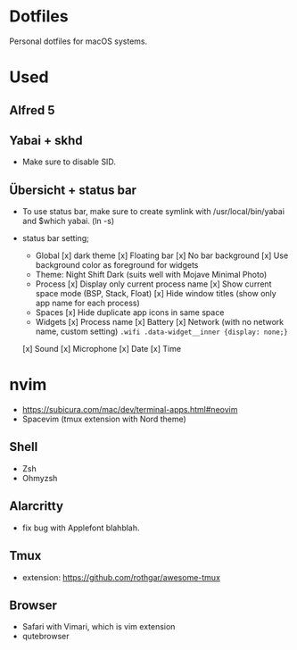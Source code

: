 # Dotfiles
Personal dotfiles for macOS systems. 

# Used
## Alfred 5

## Yabai + skhd
- Make sure to disable SID. 

## Übersicht + status bar
- To use status bar, make sure to create symlink with /usr/local/bin/yabai and $which yabai. (ln -s)
- status bar setting;
    - Global
    [x] dark theme
    [x] Floating bar
    [x] No bar background
    [x] Use background color as foreground for widgets
    - Theme: Night Shift Dark (suits well with Mojave Minimal Photo)
    - Process
    [x] Display only current process name
    [x] Show current space mode (BSP, Stack, Float)
    [x] Hide window titles (show only app name for each process)
    - Spaces
    [x] Hide duplicate app icons in same space
    - Widgets
    [x] Process name
    [x] Battery
    [x] Network (with no network name, custom setting)
    ```.wifi .data-widget__inner {display: none;} ```

    [x] Sound
    [x] Microphone
    [x] Date
    [x] Time

# nvim
- https://subicura.com/mac/dev/terminal-apps.html#neovim 
- Spacevim (tmux extension with Nord theme)

## Shell
- Zsh
- Ohmyzsh

## Alarcritty
- fix bug with Applefont blahblah. 

## Tmux
- extension: https://github.com/rothgar/awesome-tmux

## Browser
- Safari with Vimari, which is vim extension
- qutebrowser
